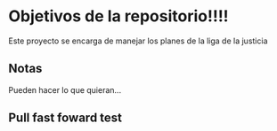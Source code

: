 # Objetivos de la repositorio!!!!

Este proyecto se encarga de manejar los planes de la liga de la justicia


## Notas
Pueden hacer lo que quieran...

## Pull fast foward test

